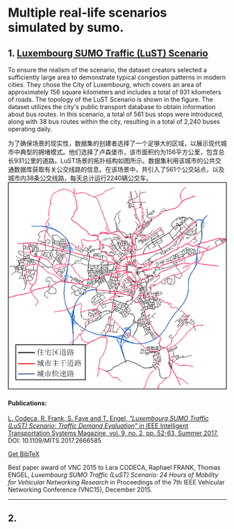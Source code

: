 # Multiple real-life scenarios simulated by sumo.

## 1. [Luxembourg SUMO Traffic (LuST) Scenario](https://github.com/lcodeca/LuSTScenario)

To ensure the realism of the scenario, the dataset creators selected a sufficiently large area to demonstrate typical congestion patterns in modern cities. They chose the City of Luxembourg, which covers an area of approximately 156 square kilometers and includes a total of 931 kilometers of roads. The topology of the LuST Scenario is shown in the figure. The dataset utilizes the city's public transport database to obtain information about bus routes. In this scenario, a total of 561 bus stops were introduced, along with 38 bus routes within the city, resulting in a total of 2,240 buses operating daily.

为了确保场景的现实性，数据集的创建者选择了一个足够大的区域，以展示现代城市中典型的拥堵模式。他们选择了卢森堡市，该市面积约为156平方公里，包含总长931公里的道路。LuST场景的拓扑结构如图所示。数据集利用该城市的公共交通数据库获取有关公交线路的信息。在该场景中，共引入了561个公交站点，以及城市内38条公交线路，每天总计运行2240辆公交车。
![](./imgs/lust.png)
#### Publications:

[L. Codeca, R. Frank, S. Faye and T. Engel,
*"Luxembourg SUMO Traffic (LuST) Scenario: Traffic Demand Evaluation"*
in IEEE Intelligent Transportation Systems Magazine, vol. 9, no. 2, pp. 52-63, Summer 2017.](http://ieeexplore.ieee.org/stamp/stamp.jsp?tp=&arnumber=7906642&isnumber=7904753)
DOI: 10.1109/MITS.2017.2666585

[Get BibTeX](https://github.com/lcodeca/LuSTScenario/blob/master/BibTeX.bib)

Best paper award of VNC 2015 to Lara CODECA, Raphael FRANK, Thomas ENGEL,
*Luxembourg SUMO Traffic (LuST) Scenario: 24 Hours of Mobility for Vehicular Networking Research*
in Proceedings of the 7th IEEE Vehicular Networking Conference (VNC15), December 2015.

---

## 2.
